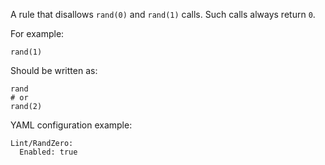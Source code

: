 A rule that disallows `rand(0)` and `rand(1)` calls.
Such calls always return `0`.

For example:

```
rand(1)
```

Should be written as:

```
rand
# or
rand(2)
```

YAML configuration example:

```
Lint/RandZero:
  Enabled: true
```
